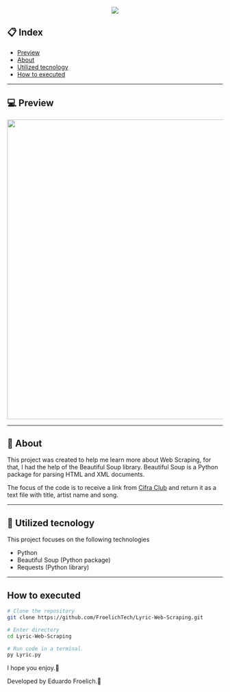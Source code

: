 <p align="center">
<img src="public/images/repository/BeautifulSoup.png">
</p>

## :clipboard: Index

- [Preview](#computer-preview)
- [About](#book-about)
- [Utilized tecnology](#rocket-utilized-tecnology)
- [How to executed](#how-to-executed)

---

## :computer: Preview

<p align="center">
    <img src="public/images/repository/preview.gif" width="700">
</p>

---

## :book: About

This project was created to help me learn more about Web Scraping, for that, I had the help of the Beautiful Soup library.
Beautiful Soup is a Python package for parsing HTML and XML documents.

The focus of the code is to receive a link from [Cifra Club](https://www.cifraclub.com.br/) and return it as a text file with title, artist name and song.

---

## :rocket: Utilized tecnology

This project focuses on the following technologies

- Python
- Beautiful Soup (Python package)
- Requests (Python library)

---

## How to executed

```bash
# Clone the repository
git clone https://github.com/FroelichTech/Lyric-Web-Scraping.git

# Enter directory
cd Lyric-Web-Scraping

# Run code in a terminal.
py Lyric.py

```
I hope you enjoy.💙

Developed by Eduardo Froelich.:metal:
